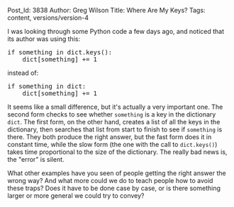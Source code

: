 Post_Id: 3838
Author: Greg Wilson
Title: Where Are My Keys?
Tags: content, versions/version-4

<p>I was looking through some Python code a few days ago, and noticed that its author was using this:</p>
<pre>if something in dict.keys():
    dict[something] += 1</pre>
<p>instead of:</p>
<pre>if something in dict:
    dict[something] += 1</pre>
<p>It seems like a small difference, but it's actually a very important one. The second form checks to see whether <code>something</code> is a key in the dictionary <code>dict</code>.  The first form, on the other hand, creates a list of all the keys in the dictionary, then searches that list from start to finish to see if <code>something</code> is there. They both produce the right answer, but the fast form does it in constant time, while the slow form (the one with the call to <code>dict.keys()</code>) takes time proportional to the size of the dictionary. The really bad news is, the "error" is silent.</p>
<p>What other examples have you seen of people getting the right answer the wrong way? And what more could we do to teach people how to avoid these traps?  Does it have to be done case by case, or is there something larger or more general we could try to convey?</p>
